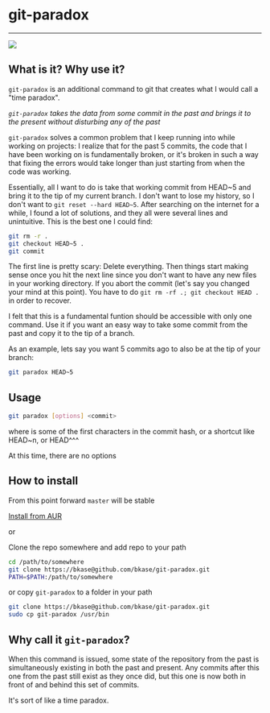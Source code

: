 # git-paradox
---
![](http://i.imgur.com/tnEG7.png)

## What is it? Why use it?
`git-paradox` is an additional command to git that creates what I would call a "time paradox".

*`git-paradox` takes the data from some commit in the past and brings it to the present without disturbing any of the past*

`git-paradox` solves a common problem that I keep running into while working on projects: I realize that for the past 5 commits, the code that I have been working on is fundamentally broken, or it's broken in such a way that fixing the errors would take longer than just starting from when the code was working.

Essentially, all I want to do is take that working commit from HEAD~5 and bring it to the tip of my current branch. I don't want to lose my history, so I don't want to `git reset --hard HEAD~5`.
After searching on the internet for a while, I found a lot of solutions, and they all were several lines and unintuitive. This is the best one I could find:

```bash
git rm -r .
git checkout HEAD~5 .
git commit
```

The first line is pretty scary: Delete everything. Then things start making sense once you hit the next line since you don't want to have any new files in your working directory. If you abort the commit (let's say you changed your mind at this point). You have to do `git rm -rf .; git checkout HEAD .` in order to recover.

I felt that this is a fundamental funtion should be accessible with only one command.
Use it if you want an easy way to take some commit from the past and copy it to the tip of a branch.

As an example, lets say you want 5 commits ago to also be at the tip of your branch:

```bash
git paradox HEAD~5
```

## Usage
```bash
git paradox [options] <commit>
```
where <commit> is some of the first characters in the commit hash, or a shortcut like HEAD~n, or HEAD^^^

At this time, there are no options

## How to install
From this point forward `master` will be stable

[Install from AUR](https://aur.archlinux.org/packages.php?ID=58154)

or 

Clone the repo somewhere and 
add repo to your path

```bash
cd /path/to/somewhere
git clone https://bkase@github.com/bkase/git-paradox.git
PATH=$PATH:/path/to/somewhere
```
or copy `git-paradox` to a folder in your path

```bash
git clone https://bkase@github.com/bkase/git-paradox.git
sudo cp git-paradox /usr/bin
```

## Why call it `git-paradox`?
When this command is issued, some state of the repository from the past is simultaneously existing in both the past and present. Any commits after this one from the past still exist as they once did, but this one is now both in front of and behind this set of commits.

It's sort of like a time paradox.
